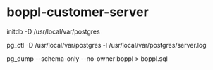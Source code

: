boppl-customer-server
=====================

initdb -D /usr/local/var/postgres

pg_ctl -D /usr/local/var/postgres -l /usr/local/var/postgres/server.log

pg_dump --schema-only --no-owner boppl > boppl.sql
